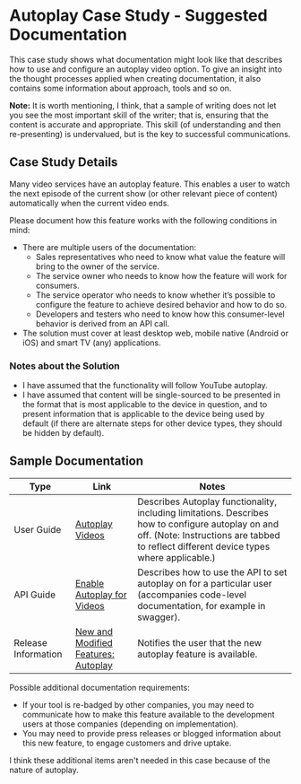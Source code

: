 # Autoplay Case Study - Suggested Documentation

This case study shows what documentation might look like that describes how to use and configure an autoplay video option. To give an insight into the thought processes applied when creating documentation, it also contains some information about approach, tools and so on.

**Note:** It is worth mentioning, I think, that a sample of writing does not let you see the most important skill of the writer; that is, ensuring that the content is accurate and appropriate. This skill (of understanding and then re-presenting) is undervalued, but is the key to  successful communications.

## Case Study Details

Many video services have an autoplay feature. This enables a user to watch the next episode of the current show (or other relevant piece of content) automatically when the current video ends.

Please document how this feature works with the following conditions in mind:
* There are multiple users of the documentation:
  * Sales representatives who need to know what value the feature will bring to the owner of the service.
  * The service owner who needs to know how the feature will work for consumers.
  * The service operator who needs to know whether it’s possible to configure the feature to achieve desired behavior and how to do so.
  * Developers and testers who need to know how this consumer-level behavior is derived from an API call.
* The solution must cover at least desktop web, mobile native (Android or iOS) and smart TV (any) applications.

### Notes about the Solution

* I have assumed that the functionality will follow YouTube autoplay. 
* I have assumed that content will be single-sourced to be presented in the format that is most applicable to the device in question, and to present information that is applicable to the device being used by default (if there are alternate steps for other device types, they should be hidden by default). 

## Sample Documentation

Type | Link | Notes
--- | --- | --- 
User Guide | [Autoplay Videos](autoplay.md) | Describes Autoplay functionality, including limitations. Describes how to configure autoplay on and off. (Note: Instructions are tabbed to reflect different device types where applicable.)
API Guide | [Enable Autoplay for Videos](autoplay_api.md) | Describes how to use the API to set autoplay on for a particular user (accompanies code-level documentation, for example in swagger).
Release Information | [New and Modified Features: Autoplay](autoplay_rn.md) | Notifies the user that the new autoplay feature is available. 

Possible additional documentation requirements: 
* If your tool is re-badged by other companies, you may need to communicate how to make this feature available to the development users at those companies (depending on implementation). 
* You may need to provide press releases or blogged information about this new feature, to engage customers and drive uptake. 

I think these additional items aren't needed in this case because of the nature of autoplay. 




